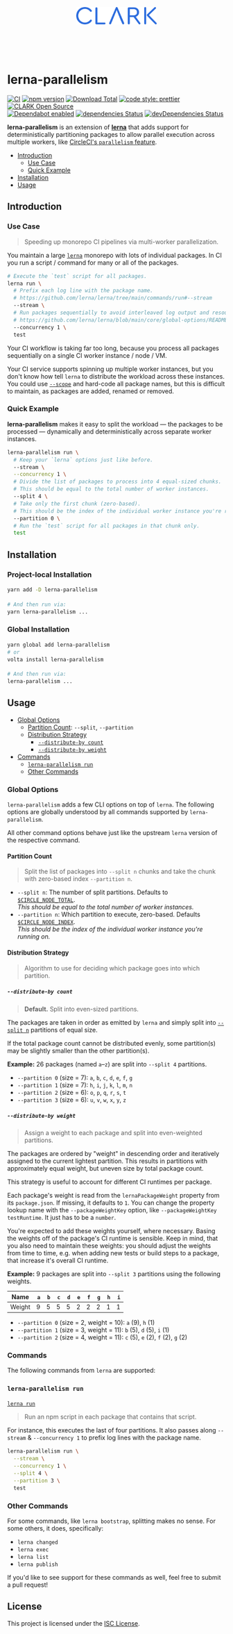 <p align="center">
  <a href="https://www.clark.de/de/jobs">
    <br><br><br><br><br>
    <img alt="CLARK" src="./docs/assets/clark.svg" height="40">
    <br><br><br><br><br>
  </a>
</p>

# lerna-parallelism

[![CI](https://github.com/ClarkSource/lerna-parallelism/workflows/CI/badge.svg)](https://github.com/ClarkSource/lerna-parallelism/actions)
[![npm version](https://badge.fury.io/js/lerna-parallelism.svg)](http://badge.fury.io/js/lerna-parallelism)
[![Download Total](https://img.shields.io/npm/dt/lerna-parallelism.svg)](http://badge.fury.io/js/lerna-parallelism)
[![code style: prettier](https://img.shields.io/badge/code_style-prettier-ff69b4.svg)](https://github.com/prettier/prettier)
[![CLARK Open Source](https://img.shields.io/badge/CLARK-Open%20Source-%232B6CDE.svg)](https://www.clark.de/de/jobs)<br>
[![Dependabot enabled](https://img.shields.io/badge/dependabot-enabled-blue.svg?logo=dependabot)](https://dependabot.com/)
[![dependencies Status](https://david-dm.org/ClarkSource/lerna-parallelism/status.svg)](https://david-dm.org/ClarkSource/lerna-parallelism)
[![devDependencies Status](https://david-dm.org/ClarkSource/lerna-parallelism/dev-status.svg)](https://david-dm.org/ClarkSource/lerna-parallelism?type=dev)

**lerna-parallelism** is an extension of [**lerna**][lerna] that adds support
for deterministically partitioning packages to allow parallel execution across
multiple workers, like [CircleCI's `parallelism` feature][circleci-parallelism].

[lerna]: https://github.com/lerna/lerna
[circleci-parallelism]: https://circleci.com/docs/2.0/parallelism-faster-jobs/

- [Introduction](#Introduction)
  - [Use Case](#Use-Case)
  - [Quick Example](#Quick-Example)
- [Installation](#Installation)
- [Usage](#Usage)

## Introduction

### Use Case

> Speeding up monorepo CI pipelines via multi-worker parallelization.

You maintain a large [`lerna`][lerna] monorepo with lots of individual packages.
In CI you run a script / command for many or all of the packages.

```sh
# Execute the `test` script for all packages.
lerna run \
  # Prefix each log line with the package name.
  # https://github.com/lerna/lerna/tree/main/commands/run#--stream
  --stream \
  # Run packages sequentially to avoid interleaved log output and resource contention.
  # https://github.com/lerna/lerna/blob/main/core/global-options/README.md#--concurrency
  --concurrency 1 \
  test
```

Your CI workflow is taking far too long, because you process all packages
sequentially on a single CI worker instance / node / VM.

Your CI service supports spinning up multiple worker instances, but you don't
know how tell `lerna` to distribute the workload across these instances. You
could use [`--scope`][lerna-scope] and hard-code all package names, but this is
difficult to maintain, as packages are added, renamed or removed.

[lerna-scope]: https://github.com/lerna/lerna/tree/main/core/filter-options#--scope-glob

### Quick Example

**lerna-parallelism** makes it easy to split the workload — the packages to be
processed — dynamically and deterministically across separate worker instances.

```sh
lerna-parallelism run \
  # Keep your `lerna` options just like before.
  --stream \
  --concurrency 1 \
  # Divide the list of packages to process into 4 equal-sized chunks.
  # This should be equal to the total number of worker instances.
  --split 4 \
  # Take only the first chunk (zero-based).
  # This should be the index of the individual worker instance you're running on.
  --partition 0 \
  # Run the `test` script for all packages in that chunk only.
  test
```

## Installation

### Project-local Installation

```sh
yarn add -D lerna-parallelism

# And then run via:
yarn lerna-parallelism ...
```

### Global Installation

```sh
yarn global add lerna-parallelism
# or
volta install lerna-parallelism

# And then run via:
lerna-parallelism ...
```

## Usage

- [Global Options](#Global-Options)
  - [Partition Count](#Partition-Count): `--split`, `--partition`
  - [Distribution Strategy](#Distribution-Strategy)
    - [`--distribute-by count`](#--distribute-by-count)
    - [`--distribute-by weight`](#--distribute-by-weight)
- [Commands](#Commands)
  - [`lerna-parallelism run`](#lerna-parallelism-run)
  - [Other Commands](#Other-Commands)

### Global Options

`lerna-parallelism` adds a few CLI options on top of `lerna`. The following
options are globally understood by all commands supported by
`lerna-parallelism`.

All other command options behave just like the upstream `lerna` version of the
respective command.

#### Partition Count

> Split the list of packages into `--split n` chunks and take the chunk with
> zero-based index `--partition n`.

- `--split n`: The number of split partitions.
  Defaults to [`$CIRCLE_NODE_TOTAL`][circleci-parallelism-env].<br>
  _This should be equal to the total number of worker instances._
- `--partition n`: Which partition to execute, zero-based.
  Defaults [`$CIRCLE_NODE_INDEX`][circleci-parallelism-env].<br>
  _This should be the index of the individual worker instance you're running on._

[circleci-parallelism-env]: https://circleci.com/docs/2.0/parallelism-faster-jobs/#using-environment-variables-to-split-tests

#### Distribution Strategy

> Algorithm to use for deciding which package goes into which partition.

##### `--distribute-by count`

> **Default.** Split into even-sized partitions.

The packages are taken in order as emitted by `lerna` and simply split into
[`--split n`](#Partition-Count) partitions of equal size.

If the total package count cannot be distributed evenly, some partition(s) may
be slightly smaller than the other partition(s).

**Example:** 26 packages (named `a`–`z`) are split into `--split 4` partitions.

- `--partition 0` (size = 7): `a`, `b`, `c`, `d`, `e`, `f`, `g`
- `--partition 1` (size = 7): `h`, `i`, `j`, `k`, `l`, `m`, `n`
- `--partition 2` (size = 6): `o`, `p`, `q`, `r`, `s`, `t`
- `--partition 3` (size = 6): `u`, `v`, `w`, `x`, `y`, `z`

##### `--distribute-by weight`

> Assign a weight to each package and split into even-weighted partitions.

The packages are ordered by "weight" in descending order and iteratively
assigned to the current lightest partition. This results in partitions with
approximately equal weight, but uneven size by total package count.

This strategy is useful to account for different CI runtimes per package.

Each package's weight is read from the `lernaPackageWeight` property from its
`package.json`. If missing, it defaults to `1`. You can change the property
lookup name with the `--packageWeightKey` option, like
`--packageWeightKey testRuntime`. It just has to be a `number`.

You're expected to add these weights yourself, where necessary. Basing the
weights off of the package's CI runtime is sensible. Keep in mind, that you also
need to maintain these weights: you should adjust the weights from time to time,
e.g. when adding new tests or build steps to a package, that increase it's
overall CI runtime.

**Example:** 9 packages are split into `--split 3` partitions using the
following weights.

| Name   | `a` | `b` | `c` | `d` | `e` | `f` | `g` | `h` | `i` |
| ------ | --: | --: | --: | --: | --: | --: | --: | --: | --: |
| Weight |   9 |   5 |   5 |   5 |   2 |   2 |   2 |   1 |   1 |

- `--partition 0` (size = 2, weight = 10): `a` (9), `h` (1)
- `--partition 1` (size = 3, weight = 11): `b` (5), `d` (5), `i` (1)
- `--partition 2` (size = 4, weight = 11): `c` (5), `e` (2), `f` (2), `g` (2)

### Commands

The following commands from `lerna` are supported:

### `lerna-parallelism run`

[`lerna run`][lerna-run]

[lerna-run]: https://github.com/lerna/lerna/blob/master/commands/run#readme

> Run an npm script in each package that contains that script.

For instance, this executes the last of four partitions. It also passes along
`--stream` & `--concurrency 1` to prefix log lines with the package name.

```sh
lerna-parallelism run \
  --stream \
  --concurrency 1 \
  --split 4 \
  --partition 3 \
  test
```

### Other Commands

For some commands, like `lerna bootstrap`, splitting makes no sense. For some
others, it does, specifically:

- `lerna changed`
- `lerna exec`
- `lerna list`
- `lerna publish`

If you'd like to see support for these commands as well, feel free to submit a
pull request!

## License

This project is licensed under the [ISC License](LICENSE.md).
